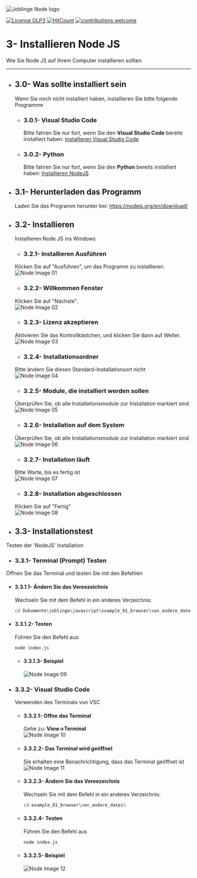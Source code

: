 ![Joblinge Node logo](pics/logo_joblinge_node.png?raw=true "Joblinge Node logo")

[![License GLP3](https://img.shields.io/badge/license-GPL3-red.svg)](LICENSE.md)
[![HitCount](http://hits.dwyl.io/fejao/joblinge_install/node.svg)](http://hits.dwyl.io/fejao/joblinge_install/node)
[![contributions welcome](https://img.shields.io/badge/contributions-welcome-brightgreen.svg?style=flat)](https://github.com/fejao/joblinge_install/issues)

3- Installieren Node JS
===============
Wie Sie Node JS auf Ihrem Computer installieren sollten
_____________________________________________

- ## 3.0- Was sollte installiert sein
  Wenn Sie noch nicht installiert haben, installieren Sie bitte folgende Programme

  - ### 3.0.1- Visual Studio Code
    Bitte fahren Sie nur fort, wenn Sie den **Visual Studio Code** bereits installiert haben:
    [Installieren Visual Studio Code](../vsc/README.md)

  - ### 3.0.2- Python
    Bitte fahren Sie nur fort, wenn Sie den **Python** bereits installiert haben:
    [Installieren NodeJS](../python/README.md)

- ## 3.1- Herunterladen das Programm
  Laden Sie das Programm herunter bei:
  https://nodejs.org/en/download/

- ## 3.2- Installieren
  Installieren Node JS ins Windows

  - ### 3.2.1- Installieren Ausführen
  Klicken Sie auf "Ausführen", um das Programm zu installieren.
  ![Node Image 01](pics/node_01.PNG?raw=true "Node Image 01")

  - ### 3.2.2- Willkommen Fenster
  Klicken Sie auf "Nächste".                   
  ![Node Image 02](pics/node_02.PNG?raw=true "Node Image 02")

  - ### 3.2.3- Lizenz akzeptieren
  Aktivieren Sie das Kontrollkästchen, und klicken Sie dann auf Weiter.
  ![Node Image 03](pics/node_03.PNG?raw=true "Node Image 03")

  - ### 3.2.4- Installationsordner
  Bitte ändern Sie diesen Standard-Installationsort nicht               
  ![Node Image 04](pics/node_04.PNG?raw=true "Node Image 04")

  - ### 3.2.5- Module, die installiert werden sollen
  Überprüfen Sie, ob alle Installationsmodule zur Installation markiert sind
  ![Node Image 05](pics/node_05.PNG?raw=true "Node Image 05")

  - ### 3.2.6- Installation auf dem System
  Überprüfen Sie, ob alle Installationsmodule zur Installation markiert sind
  ![Node Image 06](pics/node_06.PNG?raw=true "Node Image 06")

  - ### 3.2.7- Installation läuft
  Bitte Warte, bis es fertig ist        
  ![Node Image 07](pics/node_07.PNG?raw=true "Node Image 07")

  - ### 3.2.8- Installation abgeschlossen
  Klicken Sie auf "Fertig"             
  ![Node Image 08](pics/node_08.PNG?raw=true "Node Image 08")

- ## 3.3- Installationstest
Testen der 'NodeJS' Installation

  - ### 3.3.1- Terminal (Prompt) Testen
  Öffnen Sie das Terminal und testen Sie mit den Befehlen

   - #### 3.3.1.1- Ändern Sie das Vereezeichnis
   		Wechseln Sie mit dem Befehl in ein anderes Verzeichnis:
        ```bash
        cd Dokumente\joblinge\javascript\example_01_browser\von_andere_datei\
        ```

   - #### 3.3.1.2- Testen
   		Führen Sie den Befehl aus:
        ```bash
        node index.js
        ```       

     - #### 3.3.1.3- Beispiel
       ![Node Image 09](pics/node_09.PNG?raw=true "Node Image 09")

  - ### 3.3.2- Visual Studio Code
    Verwenden des Terminals von VSC

       - #### 3.3.2.1- Offne das Terminal
         Gehe zu: **View->Terminal**       
         ![Node Image 10](pics/node_10.PNG?raw=true "Node Image 10")

       - #### 3.3.2.2- Das Terminal wird geöffnet
          Sie erhalten eine Benachrichtigung, dass das Terminal geöffnet ist
          ![Node Image 11](pics/node_11.PNG?raw=true "Node Image 11")

       - #### 3.3.2.3- Ändern Sie das Vereezeichnis
          Wechseln Sie mit dem Befehl in ein anderes Verzeichnis:
          ```bash
          cd example_01_browser\von_andere_datei\
          ```

       - #### 3.3.2.4- Testen
         Führen Sie den Befehl aus
         ```bash
         node index.js
         ```

       - #### 3.3.2.5- Beispiel
         ![Node Image 12](pics/node_12.PNG?raw=true "Node Image 12")

